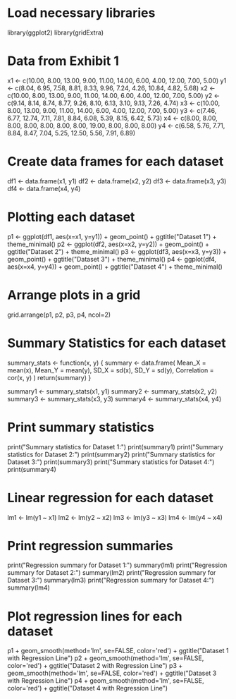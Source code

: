 # Load necessary libraries
library(ggplot2)
library(gridExtra)

# Data from Exhibit 1
x1 <- c(10.00, 8.00, 13.00, 9.00, 11.00, 14.00, 6.00, 4.00, 12.00, 7.00, 5.00)
y1 <- c(8.04, 6.95, 7.58, 8.81, 8.33, 9.96, 7.24, 4.26, 10.84, 4.82, 5.68)
x2 <- c(10.00, 8.00, 13.00, 9.00, 11.00, 14.00, 6.00, 4.00, 12.00, 7.00, 5.00)
y2 <- c(9.14, 8.14, 8.74, 8.77, 9.26, 8.10, 6.13, 3.10, 9.13, 7.26, 4.74)
x3 <- c(10.00, 8.00, 13.00, 9.00, 11.00, 14.00, 6.00, 4.00, 12.00, 7.00, 5.00)
y3 <- c(7.46, 6.77, 12.74, 7.11, 7.81, 8.84, 6.08, 5.39, 8.15, 6.42, 5.73)
x4 <- c(8.00, 8.00, 8.00, 8.00, 8.00, 8.00, 8.00, 19.00, 8.00, 8.00, 8.00)
y4 <- c(6.58, 5.76, 7.71, 8.84, 8.47, 7.04, 5.25, 12.50, 5.56, 7.91, 6.89)

# Create data frames for each dataset
df1 <- data.frame(x1, y1)
df2 <- data.frame(x2, y2)
df3 <- data.frame(x3, y3)
df4 <- data.frame(x4, y4)

# Plotting each dataset
p1 <- ggplot(df1, aes(x=x1, y=y1)) + geom_point() + ggtitle("Dataset 1") + theme_minimal()
p2 <- ggplot(df2, aes(x=x2, y=y2)) + geom_point() + ggtitle("Dataset 2") + theme_minimal()
p3 <- ggplot(df3, aes(x=x3, y=y3)) + geom_point() + ggtitle("Dataset 3") + theme_minimal()
p4 <- ggplot(df4, aes(x=x4, y=y4)) + geom_point() + ggtitle("Dataset 4") + theme_minimal()

# Arrange plots in a grid
grid.arrange(p1, p2, p3, p4, ncol=2)

# Summary Statistics for each dataset
summary_stats <- function(x, y) {
  summary <- data.frame(
    Mean_X = mean(x),
    Mean_Y = mean(y),
    SD_X = sd(x),
    SD_Y = sd(y),
    Correlation = cor(x, y)
  )
  return(summary)
}

summary1 <- summary_stats(x1, y1)
summary2 <- summary_stats(x2, y2)
summary3 <- summary_stats(x3, y3)
summary4 <- summary_stats(x4, y4)

# Print summary statistics
print("Summary statistics for Dataset 1:")
print(summary1)
print("Summary statistics for Dataset 2:")
print(summary2)
print("Summary statistics for Dataset 3:")
print(summary3)
print("Summary statistics for Dataset 4:")
print(summary4)

# Linear regression for each dataset
lm1 <- lm(y1 ~ x1)
lm2 <- lm(y2 ~ x2)
lm3 <- lm(y3 ~ x3)
lm4 <- lm(y4 ~ x4)

# Print regression summaries
print("Regression summary for Dataset 1:")
summary(lm1)
print("Regression summary for Dataset 2:")
summary(lm2)
print("Regression summary for Dataset 3:")
summary(lm3)
print("Regression summary for Dataset 4:")
summary(lm4)

# Plot regression lines for each dataset
p1 + geom_smooth(method='lm', se=FALSE, color='red') + ggtitle("Dataset 1 with Regression Line")
p2 + geom_smooth(method='lm', se=FALSE, color='red') + ggtitle("Dataset 2 with Regression Line")
p3 + geom_smooth(method='lm', se=FALSE, color='red') + ggtitle("Dataset 3 with Regression Line")
p4 + geom_smooth(method='lm', se=FALSE, color='red') + ggtitle("Dataset 4 with Regression Line")

